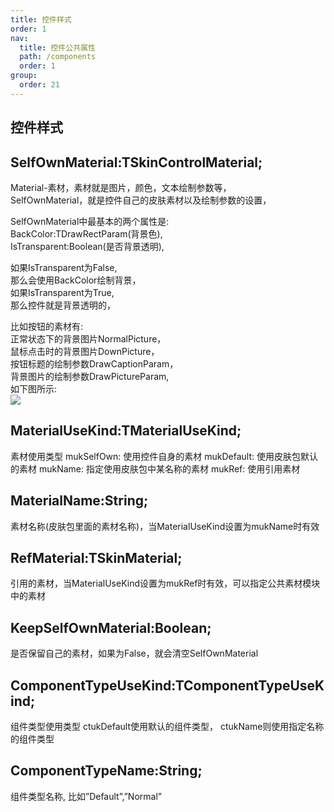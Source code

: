 ```yaml
---
title: 控件样式
order: 1
nav:
  title: 控件公共属性
  path: /components
  order: 1
group:
  order: 21
---
```


## 控件样式

## SelfOwnMaterial:TSkinControlMaterial;
Material-素材，素材就是图片，颜色，文本绘制参数等，  
SelfOwnMaterial，就是控件自己的皮肤素材以及绘制参数的设置，  
 
SelfOwnMaterial中最基本的两个属性是:  
BackColor:TDrawRectParam(背景色),  
IsTransparent:Boolean(是否背景透明),  
 
如果IsTransparent为False,  
那么会使用BackColor绘制背景，  
如果IsTransparent为True,  
那么控件就是背景透明的，  
 
比如按钮的素材有:  
正常状态下的背景图片NormalPicture，  
鼠标点击时的背景图片DownPicture，  
按钮标题的绘制参数DrawCaptionParam，  
背景图片的绘制参数DrawPictureParam,  
如下图所示:  
![](http://www.orangeui.cn/orangeuiblog/OrangeUI/1.0.OrangeUI%E6%8E%A7%E4%BB%B6%E4%BD%BF%E7%94%A8%E5%9F%BA%E7%A1%80(%E8%AD%A6%E5%91%8A;%E5%BF%85%E7%9C%8B).files/image003.png)
 

## MaterialUseKind:TMaterialUseKind;
素材使用类型
mukSelfOwn:     使用控件自身的素材
mukDefault:     使用皮肤包默认的素材
mukName:        指定使用皮肤包中某名称的素材
mukRef:         使用引用素材
 

## MaterialName:String;
素材名称(皮肤包里面的素材名称)，当MaterialUseKind设置为mukName时有效

 
## RefMaterial:TSkinMaterial;
引用的素材，当MaterialUseKind设置为mukRef时有效，可以指定公共素材模块中的素材

 

## KeepSelfOwnMaterial:Boolean;
是否保留自己的素材，如果为False，就会清空SelfOwnMaterial


## ComponentTypeUseKind:TComponentTypeUseKind;
组件类型使用类型
  ctukDefault使用默认的组件类型，
  ctukName则使用指定名称的组件类型
  
## ComponentTypeName:String;
组件类型名称,
比如”Default”,”Normal”

